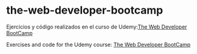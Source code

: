 # the-web-developer-bootcamp
Ejercicios y código realizados en el curso de Udemy:[The Web Developer BootCamp](https://www.udemy.com/the-web-developer-bootcamp)

Exercises and code for the Udemy course: [The Web Developer BootCamp](https://www.udemy.com/the-web-developer-bootcamp)
